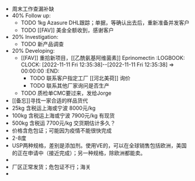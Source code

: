 - 周末工作查漏补缺
- 40% Follow up:
	- TODO 1kg Azasure DHL跟踪；单据，等确认出去后，重新准备并发客户
	- TODO [[FAV]] 美金全额收到，感谢客户
- 20% Investigation:
	- TODO 新产品调查
- 20% Developing:
	- [[FAV]] 重拾新项目，[[乙酰氨基阿维菌素]] Eprinomectin
	  :LOGBOOK:
	  CLOCK: [2022-11-11 Fri 12:35:38]--[2022-11-11 Fri 12:35:38] =>  00:00:00
	  :END:
		- TODO 联系客户指定工厂 [[河北美荷]] 询价
		- TODO 联系其他厂家询问是否生产
	- TODO 质检单CMC要过来，发给Jorge
- [[备忘]]寻找一家合适的样品货代
- 25kg 含税运上海或宁波 8000元/kg
- 100kg 含税运上海或宁波 7900元/kg 有现货
- 500kg 含税运 7700元/kg 交货期估计多久？
- 价格含危包证；可能因为疫情不能很快完成
- 2-8度
- USP两种规格，差别是添加剂。使用VE的，可以在全球销售包括欧洲，美国的正在申请中（接近完成）；另一种规格，除欧洲都能卖。
-
- 厂区正常发货；危包证不行；海关
-
